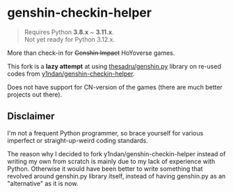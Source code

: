 # genshin-checkin-helper

> Requires Python **3.8.x** ~ **3.11.x**.  
> Not yet ready for Python 3.12.x.

More than check-in for ~~Genshin Impact~~ HoYoverse games.

This fork is a **lazy attempt** at using [thesadru/genshin.py](https://github.com/thesadru/genshin.py) library on re-used codes from [y1ndan/genshin-checkin-helper](https://gitlab.com/y1ndan/genshin-checkin-helper).

Does not have support for CN-version of the games (there are much better projects out there).

## Disclaimer

I'm not a frequent Python programmer, so brace yourself for various imperfect or straight-up-weird coding standards.

The reason why I decided to fork y1ndan/genshin-checkin-helper instead of writing my own from scratch is mainly due to my lack of experience with Python. Otherwise it would have been better to write something that revolved around genshin.py library itself, instead of having genshin.py as an "alternative" as it is now.
